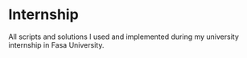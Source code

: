 # Internship
All scripts and solutions I used and implemented during my university internship in Fasa University.
